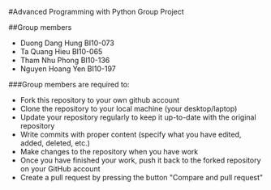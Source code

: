 #Advanced Programming with Python Group Project

##Group members

* Duong Dang Hung	BI10-073
* Ta Quang Hieu		BI10-065
* Tham Nhu Phong 	BI10-136
* Nguyen Hoang Yen	BI10-197

###Group members are required to:
* Fork this repository to your own github account
* Clone the repository to your local machine (your desktop/laptop)
* Update your repository regularly to keep it up-to-date with the original repository
* Write commits with proper content (specify what you have edited, added, deleted, etc.)
* Make changes to the repository when you have work
* Once you have finished your work, push it back to the forked repository on your GitHub account
* Create a pull request by pressing the button "Compare and pull request"

